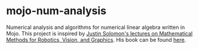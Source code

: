# mojo-num-analysis
Numerical analysis and algorithms for numerical linear algebra written in Mojo. This project is inspired by [Justin Solomon's lectures on Mathematical Methods for Robotics, Vision, and Graphics](https://www.youtube.com/playlist?list=PLQ3UicqQtfNvQ_VzflHYKhAqZiTxOkSwi). His book can be found [here](https://people.csail.mit.edu/jsolomon/share/book/numerical_book.pdf).
